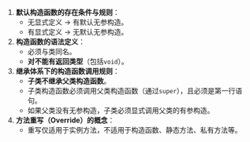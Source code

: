 
1. **默认构造函数的存在条件与规则**：
    - 无显式定义 -> 有默认无参构造。
    - 有显式定义 -> 无默认无参构造。
2. **构造函数的语法定义**：
    - 必须与类同名。
    - **对不能有返回类型**（包括`void`）。
3. **继承体系下的构造函数调用规则**：
    - **子类不继承父类构造函数**。
    - 子类构造函数必须调用父类构造函数（通过`super`），且必须是第一行语句。
    - 如果父类没有无参构造，子类必须显式调用父类的有参构造。
4. **方法重写（Override）的概念**：
    - 重写仅适用于实例方法，不适用于构造函数、静态方法、私有方法等。